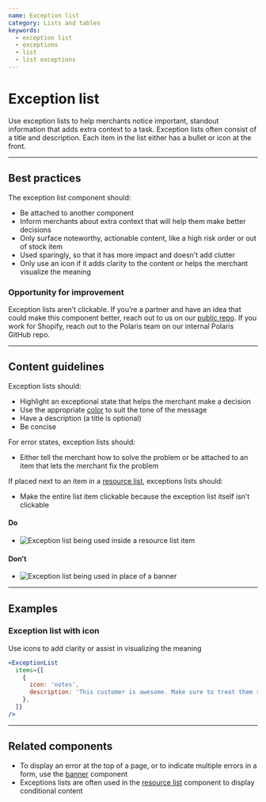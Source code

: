 ```yaml
---
name: Exception list
category: Lists and tables
keywords:
  - exception list
  - exceptions
  - list
  - list exceptions
---
```


# Exception list

Use exception lists to help merchants notice important, standout information that adds extra context to a task. Exception lists often consist of a title and description. Each item in the list either has a bullet or icon at the front.

---

## Best practices

The exception list component should:

- Be attached to another component
- Inform merchants about extra context that will help them make better decisions
- Only surface noteworthy, actionable content, like a high risk order or out of stock item
- Used sparingly, so that it has more impact and doesn’t add clutter
- Only use an icon if it adds clarity to the content or helps the merchant visualize the meaning

<!-- improvement -->

### Opportunity for improvement

Exception lists aren’t clickable. If you’re a partner and have an idea that could make this component better, reach out to us on our [public repo](https://github.com/shopify/polaris/issues). If you work for Shopify, reach out to the Polaris team on our internal Polaris GitHub repo.

<!-- end -->

---

## Content guidelines

Exception lists should:

- Highlight an exceptional state that helps the merchant make a decision
- Use the appropriate [color](https://polaris.shopify.com/design/colors) to suit the tone of the message
- Have a description (a title is optional)
- Be concise

For error states, exception lists should:

- Either tell the merchant how to solve the problem or be attached to an item that lets the merchant fix the problem

If placed next to an item in a [resource list](https://polaris.shopify.com/components/lists-and-tables/resource-list), exceptions lists should:

- Make the entire list item clickable because the exception list itself isn’t clickable

<!-- usagelist -->

#### Do

- ![Exception list being used inside a resource list item](exception-list/do-exception-list.png)

#### Don’t

- ![Exception list being used in place of a banner](exception-list/dont-exception-list.png)

<!-- end -->

---

## Examples

### Exception list with icon

Use icons to add clarity or assist in visualizing the meaning

```jsx
<ExceptionList
  items={[
    {
      icon: 'notes',
      description: 'This customer is awesome. Make sure to treat them right!',
    },
  ]}
/>
```

---

## Related components

<!-- remove comment and adjust link when component is built -->

<!-- * To display an error in a card or section, use the [contextual banner]() component -->

- To display an error at the top of a page, or to indicate multiple errors in a form, use the [banner](https://polaris.shopify.com/components/feedback-indicators/banner) component
- Exceptions lists are often used in the [resource list](https://polaris.shopify.com/components/lists-and-tables/resource-list) component to display conditional content
